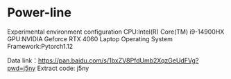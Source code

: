 # Power-line


Experimental environment configuration
CPU:Intel(R) Core(TM) i9-14900HX 
GPU:NVIDIA Geforce RTX 4060 Laptop
Operating System
Framework:Pytorch1.12


Data link：https://pan.baidu.com/s/1bxZV8PfdUmb2XqzGeUdFVg?pwd=j5ny 
Extract code: j5ny 



